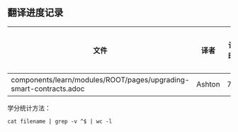 ## 翻译进度记录


| 文件                                                                |  译者    | 认领时间 | 完成时间 |   校对人 | 校对时间 |  学分 | 
| --------------------------------------------------------------------| --------|----------|---------|----------|-------   | ------|
| components/learn/modules/ROOT/pages/upgrading-smart-contracts.adoc  |  Ashton |   7/21       |          | Tiny熊  |         | xxx | 





学分统计方法：
```
cat filename | grep -v ^$ | wc -l
```
